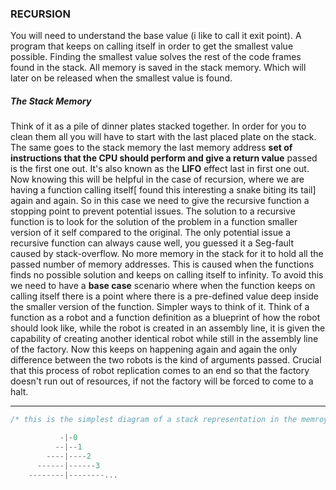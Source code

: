 ### RECURSION
You will need to understand the base value (i like to call it exit point).
A program that keeps on calling itself in order to get the smallest value possible.
Finding the smallest value solves the rest of the code frames found in the stack.
All memory is saved in the stack memory. Which will later on be released when the smallest value is found.

##### The Stack Memory
Think of it as a pile of dinner plates stacked together. In order for you to clean them all you will have to start with the last placed plate on the stack.
The same goes to the stack memory the last memory address **set of instructions that the CPU should perform and give a return value**  passed is the first one out.
It's also known as the **LIFO** effect last in first one out.
Now knowing this will be helpful in the case of recursion, where we are having a function calling itself[ found this interesting a snake biting its tail] again and again.
So in this case we need to give the recursive function a stopping point to prevent potential issues.
The solution to a recursive function is to look for the solution of the problem in a function smaller version of it self compared to the original.
The only potential issue a recursive function can always cause well, you guessed it a Seg-fault caused by stack-overflow.
No more memory in the stack for it to hold all the passed number of memory addresses. This is caused when the functions finds no possible solution and keeps on calling itself to infinity.
To avoid this we need to have a **base case** scenario where when the function keeps on calling itself there is a point where there is a pre-defined value deep inside the smaller version of the function.
Simpler ways to think of it. Think of a function as a robot and a function definition as a blueprint of how the robot should look like, while the robot is created in an assembly line, it is given the capability of creating another identical robot while still in the assembly line of the factory.
Now this keeps on happening again and again the only difference between the two robots is the kind of arguments passed. Crucial that this process of robot replication comes to an end so that the factory doesn't run out of resources, if not the factory will be forced to  come to a halt.
***

```c
/* this is the simplest diagram of a stack representation in the memroy visually */

		   -|-0
		  --|--1
		----|----2
	  ------|------3
	--------|--------...
```



